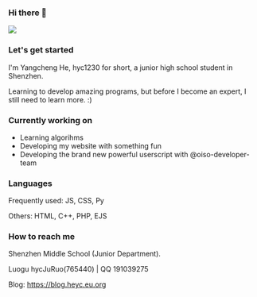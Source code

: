 ### Hi there 👋

<!--
**hyc1230/hyc1230** is a ✨ _special_ ✨ repository because its `README.md` (this file) appears on your GitHub profile.

Here are some ideas to get you started:

- 🔭 I’m currently working on ...
- 🌱 I’m currently learning ...
- 👯 I’m looking to collaborate on ...
- 🤔 I’m looking for help with ...
- 💬 Ask me about ...
- 📫 How to reach me: ...
- 😄 Pronouns: ...
- ⚡ Fun fact: ...
-->

![](https://github-readme-stats.vercel.app/api?username=hyc1230&show_icons=true)

### Let's get started

I'm Yangcheng He, hyc1230 for short, a junior high school student in Shenzhen.

Learning to develop amazing programs, but before I become an expert, I still need to learn more. :)

### Currently working on

- Learning algorihms
- Developing my website with something fun
- Developing the brand new powerful userscript with @oiso-developer-team

### Languages

Frequently used: JS, CSS, Py

Others: HTML, C++, PHP, EJS

### How to reach me

Shenzhen Middle School (Junior Department).

Luogu hycJuRuo(765440) | QQ 191039275

Blog: <https://blog.heyc.eu.org>

